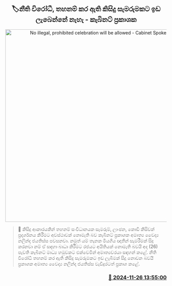 <p align='center'><b><h2 align='center' title='No illegal, prohibited celebration will be allowed - Cabinet Spokesman'>🏷නීති විරෝධී, තහනම් කර ඇති කිසිදු සැමරුමකට ඉඩ ලැබෙන්නේ නැහැ - කැබිනට් ප්‍රකාශක</h2></b></p>
<p align='center'><img src='https://helakuru.sgp1.cdn.digitaloceanspaces.com/esana/images/lib/nalinda-jayathissa-cabinet-tt.jpg' width='600' alt='No illegal, prohibited celebration will be allowed - Cabinet Spokesman'></p>

>📝 කිසිදු ආකාරයකින් තහනම් සංවිධානයක සැමරුම්, ලාංඡන, කොඩි කිසිවක් ප්‍රදර්ශනය කිරීමට අවස්ථාවක් නොමැති බව කැබිනට් ප්‍රකාශක අමාත්‍ය වෛද්‍ය නලින්ද ජයතිස්ස පවසනවා.
නමුත් යම් තැනක මියගිය ඥාතීන් සැමරීමක් සිදු කරනවා නම් ඒ සඳහා බාධා කිරීමට රජයට අයිතියක් නොමැති බවයි අද (26) පැවති කැබිනට් මාධ්‍ය හමුවකට එක්වෙමින් අමාත්‍යවරයා සඳහන් කළේ.
නීති විරෝධී තහනම් කර ඇති කිසිදු සැමරුමකට ඉඩ ලැබීමක් සිදු නොවන බවයි ප්‍රකාශක අමාත්‍ය වෛද්‍ය නලින්ද ජයතිස්ස වැඩිදුරටත් ප්‍රකාශ කළේ. 


<h3 align='right'><a href='https://www.helakuru.lk/esana/p/105459/'>📅 2024-11-26 13:55:00</a></h3>
